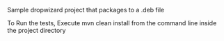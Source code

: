 Sample dropwizard project that packages to a .deb file

To Run the tests, Execute mvn clean install from the command line inside the project directory